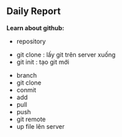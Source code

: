
## Daily Report
**Learn about github:**

- repository
+ git clone : lấy git trên server xuống
+ git init : tạo git mới
- branch
- git clone
- conmit
- add
- pull
- push
- git remote
- up file lên server



